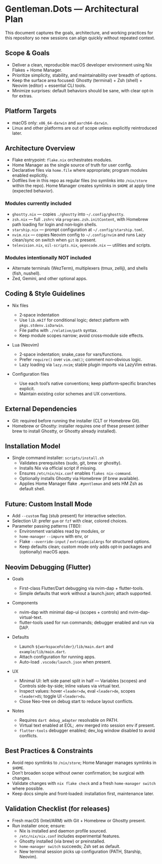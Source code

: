 # Gentleman.Dots — Architectural Plan

This document captures the goals, architecture, and working practices for this repository so new sessions can align quickly without repeated context.

## Scope & Goals

- Deliver a clean, reproducible macOS developer environment using Nix Flakes + Home Manager.
- Prioritize simplicity, stability, and maintainability over breadth of options.
- Keep the surface area focused: Ghostty (terminal) + Zsh (shell) + Neovim (editor) + essential CLI tools.
- Minimize surprises: default behaviors should be sane, with clear opt‑in for extras.

## Platform Targets

- macOS only: `x86_64-darwin` and `aarch64-darwin`.
- Linux and other platforms are out of scope unless explicitly reintroduced later.

## Architecture Overview

- Flake entrypoint: `flake.nix` orchestrates modules.
- Home Manager as the single source of truth for user config.
- Declarative files via `home.file` where appropriate; program modules enabled explicitly.
- Dotfiles live in this repo as regular files (no symlinks into `/nix/store` within the repo). Home Manager creates symlinks in `$HOME` at apply time (expected behavior).

### Modules currently included

- `ghostty.nix` — copies `./ghostty` into `~/.config/ghostty`.
- `zsh.nix` — full `.zshrc` via `programs.zsh.initContent`, with Homebrew path loading for login and non‑login shells.
- `starship.nix` — prompt configuration at `~/.config/starship.toml`.
- `nvim.nix` — copies Neovim config to `~/.config/nvim` and runs Lazy clean/sync on switch when `git` is present.
- `television.nix`, `oil-scripts.nix`, `opencode.nix` — utilities and scripts.

### Modules intentionally NOT included

- Alternate terminals (WezTerm), multiplexers (tmux, zellij), and shells (fish, nushell).
- Zed, Gemini, and other optional apps.

## Coding & Style Guidelines

- Nix files
  - 2‑space indentation
  - Use `lib.mkIf` for conditional logic; detect platform with `pkgs.stdenv.isDarwin`.
  - File paths with `./relative/path` syntax.
  - Keep module scopes narrow; avoid cross‑module side effects.

- Lua (Neovim)
  - 2‑space indentation; snake_case for vars/functions.
  - Prefer `require()` over `vim.cmd()`; comment non‑obvious logic.
  - Lazy loading via `lazy.nvim`; stable plugin imports via LazyVim extras.

- Configuration files
  - Use each tool’s native conventions; keep platform‑specific branches explicit.
  - Maintain existing color schemes and UX conventions.

## External Dependencies

- Git: required before running the installer (CLT or Homebrew Git).
- Homebrew or Ghostty: installer requires one of these present (either brew to install Ghostty, or Ghostty already installed).

## Installation Model

- Single command installer: `scripts/install.sh`
  - Validates prerequisites (sudo, git, brew or ghostty).
  - Installs Nix via official script if missing.
  - Ensures `/etc/nix/nix.conf` enables `flakes nix-command`.
  - Optionally installs Ghostty via Homebrew (if brew available).
  - Applies Home Manager flake `.#gentleman` and sets HM Zsh as default shell.

## Future: Custom Install Mode

- Add `--custom` flag (stub present) for interactive selection.
- Selection UI: prefer `gum` or `fzf` with clear, colored choices.
- Parameter passing patterns (TBD):
  - Environment variables read by modules, or
  - `home-manager` `--impure` with env, or
  - Flake `--override-input` / `extraSpecialArgs` for structured options.
  - Keep defaults clean; custom mode only adds opt‑in packages and (optionally) macOS apps.

## Neovim Debugging (Flutter)

- Goals
  - First-class Flutter/Dart debugging via nvim-dap + flutter-tools.
  - Simple defaults that work without a launch.json; attach supported.

- Components
  - nvim-dap with minimal dap-ui (scopes + controls) and nvim-dap-virtual-text.
  - flutter-tools used for run commands; debugger enabled and run via DAP.

- Defaults
  - Launch `${workspaceFolder}/lib/main.dart` and `example/lib/main.dart`.
  - Attach configuration for running apps.
  - Auto-load `.vscode/launch.json` when present.

- UX
  - Minimal UI: left side panel split in half — Variables (scopes) and Controls side-by-side; inline values via virtual text.
  - Inspect values: hover `<leader>dw`, eval `<leader>de`, scopes `<leader>dS`; toggle UI `<leader>du`.
  - Close Neo-tree on debug start to reduce layout conflicts.

- Notes
  - Requires `dart debug_adapter` resolvable on PATH.
  - Virtual text enabled at EOL; .env merged into session env if present.
  - `flutter-tools` debugger enabled; dev_log window disabled to avoid conflicts.

## Best Practices & Constraints

- Avoid repo symlinks to `/nix/store`; Home Manager manages symlinks in `$HOME`.
- Don’t broaden scope without owner confirmation; be surgical with changes.
- Validate changes with `nix flake check` and a fresh `home-manager switch` where possible.
- Keep docs simple and front‑loaded: installation first, maintenance later.

## Validation Checklist (for releases)

- Fresh macOS (Intel/ARM) with Git + Homebrew or Ghostty present.
- Run installer once; ensure:
  - Nix is installed and daemon profile sourced.
  - `/etc/nix/nix.conf` includes experimental features.
  - Ghostty installed (via brew) or preinstalled.
  - `home-manager switch` succeeds; Zsh set as default.
  - New terminal session picks up configuration (PATH, Starship, Neovim).
